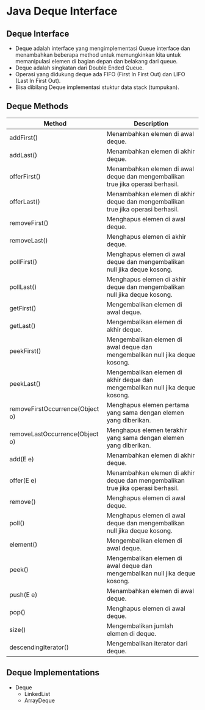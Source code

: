 # Java Deque Interface

## Deque Interface

- Deque adalah interface yang mengimplementasi Queue interface dan menambahkan beberapa method untuk memungkinkan kita untuk memanipulasi elemen di bagian depan dan belakang dari queue.
- Deque adalah singkatan dari Double Ended Queue.
- Operasi yang didukung deque ada FIFO (First In First Out) dan LIFO (Last In First Out).
- Bisa dibilang Deque implementasi stuktur data stack (tumpukan).

## Deque Methods

| Method | Description |
| --- | --- |
| addFirst() | Menambahkan elemen di awal deque. |
| addLast() | Menambahkan elemen di akhir deque. |
| offerFirst() | Menambahkan elemen di awal deque dan mengembalikan true jika operasi berhasil. |
| offerLast() | Menambahkan elemen di akhir deque dan mengembalikan true jika operasi berhasil. |
| removeFirst() | Menghapus elemen di awal deque. |
| removeLast() | Menghapus elemen di akhir deque. |
| pollFirst() | Menghapus elemen di awal deque dan mengembalikan null jika deque kosong. |
| pollLast() | Menghapus elemen di akhir deque dan mengembalikan null jika deque kosong. |
| getFirst() | Mengembalikan elemen di awal deque. |
| getLast() | Mengembalikan elemen di akhir deque. |
| peekFirst() | Mengembalikan elemen di awal deque dan mengembalikan null jika deque kosong. |
| peekLast() | Mengembalikan elemen di akhir deque dan mengembalikan null jika deque kosong. |
| removeFirstOccurrence(Object o) | Menghapus elemen pertama yang sama dengan elemen yang diberikan. |
| removeLastOccurrence(Object o) | Menghapus elemen terakhir yang sama dengan elemen yang diberikan. |
| add(E e) | Menambahkan elemen di akhir deque. |
| offer(E e) | Menambahkan elemen di akhir deque dan mengembalikan true jika operasi berhasil. |
| remove() | Menghapus elemen di awal deque. |
| poll() | Menghapus elemen di awal deque dan mengembalikan null jika deque kosong. |
| element() | Mengembalikan elemen di awal deque. |
| peek() | Mengembalikan elemen di awal deque dan mengembalikan null jika deque kosong. |
| push(E e) | Menambahkan elemen di awal deque. |
| pop() | Menghapus elemen di awal deque. |
| size() | Mengembalikan jumlah elemen di deque. |
|descendingIterator() | Mengembalikan iterator dari deque. |

## Deque Implementations

- Deque
  - LinkedList
  - ArrayDeque

